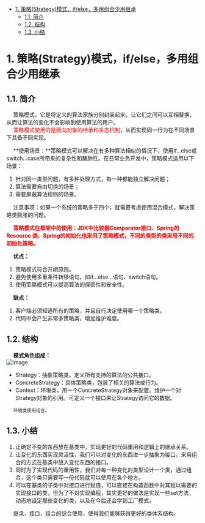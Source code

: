 
<!-- TOC -->

- [1. 策略(Strategy)模式，if/else，多用组合少用继承](#1-策略strategy模式ifelse多用组合少用继承)
    - [1.1. 简介](#11-简介)
    - [1.2. 结构](#12-结构)
    - [1.3. 小结](#13-小结)

<!-- /TOC -->

# 1. 策略(Strategy)模式，if/else，多用组合少用继承  
<!-- 
策略模式 + 反射工厂
https://mp.weixin.qq.com/s/6HqGa_inBHTxGOP12QXPnQ

https://www.runoob.com/design-pattern/strategy-pattern.html


https://blog.csdn.net/dengjili/article/details/79273928
https://cloud.tencent.com/developer/article/1385920?from=article.detail.1066412
https://my.oschina.net/u/1187187/blog/192706?p={{page}}
-->

## 1.1. 简介
&emsp; 策略模式，它是将定义的算法家族分别封装起来，让它们之间可以互相替换，从而让算法的变化不会影响到使用算法的用户。  
&emsp; <font color = "red">策略模式使用的是面向对象的继承和多态机制</font>，从而实现同一行为在不同场景下具备不同实现。 

&emsp; **使用场景：**策略模式可以解决在有多种算法相似的情况下，使用if...else或switch...case所带来的复杂性和臃肿性。在日常业务开发中，策略模式适用以下场景：  
1. 针对同一类型问题，有多种处理方式，每一种都能独立解决问题；  
2. 算法需要自由切换的场景；  
3. 需要屏蔽算法规则的场景。  

&emsp; 注意事项：如果一个系统的策略多于四个，就需要考虑使用混合模式，解决策略类膨胀的问题。  

&emsp; **<font color = "red">策略模式在框架中的使用：JDK中比较器Comparator接口、Spring的Resource 类、Spring的初始化也采用了策略模式，不同的类型的类采用不同的初始化策略。</font>**  

&emsp; **优点：**  
1. 策略模式符合开闭原则。  
2. 避免使用多重条件转移语句，如if...else...语句、switch语句。  
3. 使用策略模式可以提高算法的保密性和安全性。  

&emsp; **缺点：**  
1. 客户端必须知道所有的策略，并且自行决定使用哪一个策略类。  
2. 代码中会产生非常多策略类，增加维护难度。  

## 1.2. 结构  
&emsp; **模式角色组成：**  
![image](https://gitee.com/wt1814/pic-host/raw/master/images/java/design/design-14.png)  

* Strategy：抽象策略类，定义所有支持的算法的公共接口。     
* ConcreteStrategy：具体策略类，包装了相关的算法或行为。  
* Context：环境类，用一个ConcreteStrategy对象来配置。维护一个对Strategy对象的引用。可定义一个接口来让Strategy访问它的数据。  

&emsp; `环境类使用组合。`  

## 1.3. 小结
1. 让确定不变的东西放在基类中，实现更好的代码重用和逻辑上的继承关系。
2. 让变化的东西实现灵活性，我们可以对变化的东西进一步抽象为接口，采用组合的方式在基类中放入变化东西的接口。
3. 同时为了实现代码的重用性，我们对每一种变化的类型设计一个类，通过组合，这个类只需要写一份代码就可以使用在各个地方。
4. 可以在基类的子类中对接口进行赋值，可以直接在构造函数中对其赋以需要的实现接口的类，但为了不对实现编程，其实更好的做法是实现一些set方法，动态地设定那些变化的类，以及在今后还会学到工厂模式。  

&emsp; 继承，接口，组合的综合使用，使得我们能够获得更好的类体系结构。  
